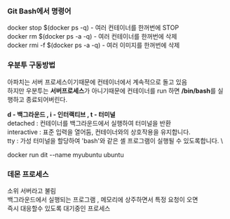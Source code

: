 ### Git Bash에서 명령어

docker stop $(docker ps -q) - 여러 컨테이너를 한꺼번에 STOP\
docker rm $(docker ps -a -q) - 여러 컨테이너를 한꺼번에 삭제\
docker rmi -f $(docker ps -a -q) - 여러 이미지를 한꺼번에 삭제 

### 우분투 구동방법

아파치는 서버 프로세스이기때문에 컨테이너에서 계속적으로 돌고 있음 \
하지만 우분투는 **서버프로세스**가 아니기때문에 컨테이너를 run 하면 **/bin/bash**를 실행하고 종료되어버린다.

**d - 백그라운드 , i - 인터랙티브 , t - 터미널** \
detached : 컨테이너를 백그라운드에서 실행하여 터미널을 반환 \
interactive : 표준 입력을 열어둠, 컨테이너와의 상호작용을 유지합니다. \
tty : 가성 터미널을 할당하여 'bash'와 같은 셸 프로그램이 실행될 수 있도록합니다. \

docker run dit --name myubuntu ubuntu

### 데몬 프로세스

소위 서버라고 불림 \
백그라운드에서 실행되는 프로그램 , 메모리에 상주하면서 특정 요청이 오면 \
즉시 대응할수 있도록 대기중인 프로세스